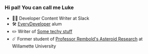 ### Hi pal! You can call me Luke
- 👨‍💻 Developer Content Writer at Slack
- 🛠️ [EveryDeveloper](https://github.com/everydeveloper) alum
- ✏️ Writer of [Some techy stuff](https://lukerussell.info/)
- ☄️ Former student of [Professor Rembold's Asteroid Research](https://github.com/RemboldAsteroids) at Willamette University

<!--
**lukegalbraithrussell/lukegalbraithrussell** is a ✨ _special_ ✨ repository because its `README.md` (this file) appears on your GitHub profile.

Here are some ideas to get you started:

- 🔭 I’m currently working on ...
- 🌱 I’m currently learning ...
- 👯 I’m looking to collaborate on ...
- 🤔 I’m looking for help with ...
- 💬 Ask me about ...
- 📫 How to reach me: ...
- 😄 Pronouns: ...
- ⚡ Fun fact: ...
-->
